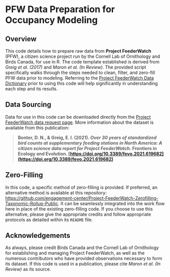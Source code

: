# PFW Data Preparation for Occupancy Modeling

## Overview
This code details how to prepare raw data from **Project FeederWatch** (PFW), a citizen science project run by the Cornell Lab of Ornithology and Birds Canada, for use in R. The code template established is derived from *Greig et al. (2017)* and *Maron et al. (In Review)*. The provided script specifically walks through the steps needed to clean, filter, and zero-fill PFW data prior to modeling. Referring to the [Project FeederWatch Data Dictionary](https://clo-pfw-prod.s3.us-west-2.amazonaws.com/data/202306/FeederWatch_Data_Dictionary.xlsx) prior to using this code will help significantly in understanding each step and its results. 

## Data Sourcing
Data for use in this code can be downloaded directly from the [Project FeederWatch data request page](https://feederwatch.org/explore/raw-dataset-requests/). More information about the dataset is available from this publication:
> **Bonter, D. N., & Greig, E. I. (2021). *Over 30 years of standardized bird counts at supplementary feeding stations in North America: A citizen science data report for Project FeederWatch.* Frontiers in Ecology and Evolution. [https://doi.org/10.3389/fevo.2021.619682](https://doi.org/10.3389/fevo.2021.619682)**

## Zero-Filling
In this code, a specific method of zero-filling is provided. If preferred, an alternative method is available at this repository: https://github.com/engagement-center/Project-FeederWatch-Zerofilling-Taxonomic-Rollup-Public. It can be seamlessly integrated into the work flow here in place of the existing zero-filling code. If you choose to use this alternative, please give the appropriate credits and follow appropriate protocols as detailed within its `README` file. 

## Acknowledgements
As always, please credit Birds Canada and the Cornell Lab of Ornithology for establishing and managing Project FeederWatch, as well as the numerous contributors who have provided observations necessary to form its dataset. If this code is used in a publication, please cite *Maron et al. (In Review)* as its source.
